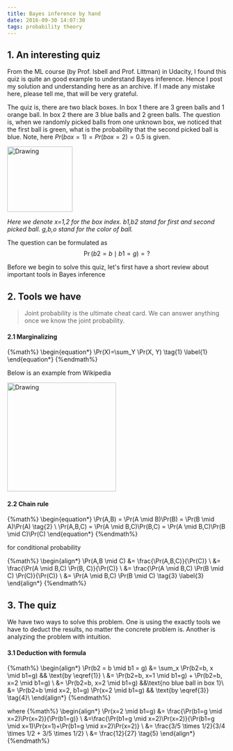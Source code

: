 ```yaml
---
title: Bayes inference by hand
date: 2016-09-30 14:07:30
tags: probability theory
---
```


## 1. An interesting quiz

From the ML course (by Prof. Isbell and Prof. Littman) in Udacity, I found this quiz is quite an good example to understand Bayes inference. Hence I post my solution and understanding here as an archive. If I made any mistake here, please tell me, that will be very grateful.

The quiz is, there are two black boxes. In box 1 there are 3 green balls and 1 orange ball. In box 2 there are 3 blue balls and 2 green balls. The question is, when we randomly picked balls from one unknown box, we noticed that the first ball is green, what is the probability that the second picked ball is blue. Note, here $Pr(box=1)=Pr(box=2)=0.5$ is given.

<img src="https://www.dropbox.com/s/izkj3cqzs2lrgug/Screen%20Shot%202016-09-30%20at%2014.10.42.png?dl=1" alt="Drawing" style="height: 150px;"/>

<!-- more-->

*Here we denote x=1,2 for the box index. b1,b2 stand for first and second picked ball. g,b,o stand for the color of ball.*

The question can be formulated as
$$
\Pr(b2=b \mid b1=g) = ?
$$

Before we begin to solve this quiz, let's first have a short review about important tools in Bayes inference

## 2. Tools we have
>Joint probability is the ultimate cheat card. We can answer anything once we know the joint probability.

#### 2.1 Marginalizing
{%math%}
\begin{equation*}
\Pr(X)=\sum_Y \Pr(X, Y) \tag{1} \label{1}
\end{equation*}
{%endmath%}

Below is an example from Wikipedia

<img src="https://www.dropbox.com/s/jchhwswtmgrf25y/Screen%20Shot%202016-09-30%20at%2014.53.34.png?dl=1" alt="Drawing" style="height: 250px;"/>

#### 2.2 Chain rule
{%math%}
\begin{equation*}
\Pr(A,B) = \Pr(A \mid B)\Pr(B) = \Pr(B \mid A)\Pr(A) \tag{2} \\
\Pr(A,B,C) = \Pr(A \mid B,C)\Pr(B,C) = \Pr(A \mid B,C)\Pr(B \mid C)\Pr(C)
\end{equation*}
{%endmath%}

for conditional probability

{%math%}
\begin{align*}
\Pr(A,B \mid C) &= \frac{\Pr(A,B,C)}{\Pr(C)} \\
&= \frac{\Pr(A \mid B,C) \Pr(B, C)}{\Pr(C)} \\
&= \frac{\Pr(A \mid B,C) \Pr(B \mid C) \Pr(C)}{\Pr(C)} \\
&= \Pr(A \mid B,C) \Pr(B \mid C) \tag{3} \label{3}
\end{align*}
{%endmath%}


## 3. The quiz

We have two ways to solve this problem. One is using the exactly tools we have to deduct the results, no matter the concrete problem is. Another is analyzing the problem with intuition.

#### 3.1 Deduction with formula

{%math%}
\begin{align*}
\Pr(b2 = b \mid b1 = g) &= \sum_x \Pr(b2=b, x \mid b1=g) && \text{by \eqref{1}} \\
&= \Pr(b2=b, x=1 \mid b1=g) + \Pr(b2=b, x=2 \mid b1=g) \\
&= \Pr(b2=b, x=2 \mid b1=g) &&\text{no blue ball in box 1}\\
&= \Pr(b2=b \mid x=2, b1=g) \Pr(x=2 \mid b1=g) && \text{by \eqref{3}} \tag{4}\\
\end{align*}
{%endmath%}

where
{%math%}
\begin{align*}
\Pr(x=2 \mid b1=g) &= \frac{\Pr(b1=g \mid x=2)\Pr(x=2)}{\Pr(b1=g)} \\
&=\frac{\Pr(b1=g \mid x=2)\Pr(x=2)}{\Pr(b1=g \mid x=1)\Pr(x=1)+\Pr(b1=g \mid x=2)\Pr(x=2)} \\
&= \frac{3/5 \times 1/2}{3/4 \times 1/2 + 3/5 \times 1/2} \\
&= \frac{12}{27} \tag{5}
\end{align*}
{%endmath%}

